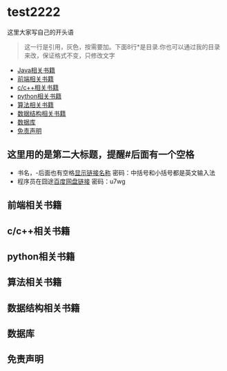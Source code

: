 # test2222

这里大家写自己的开头语
>这一行是引用，灰色，按需要加。下面8行*是目录.你也可以通过我的目录来改，保证格式不变，只修改文字

* [Java相关书籍](#java相关书籍)
* [前端相关书籍](#前端相关书籍)
* [c/c\+\+相关书籍](#cc相关书籍)
* [python相关书籍](#python相关书籍)
* [算法相关书籍](#算法相关书籍)
* [数据结构相关书籍](#数据结构相关书籍)
* [数据库](#数据库)
* [免责声明](#免责声明)

## 这里用的是第二大标题，提醒#后面有一个空格
- 书名，-后面也有空格[显示链接名称](链接) 密码：中括号和小括号都是英文输入法
- 程序员在囧途[百度网盘链接](https://pan.baidu.com/s/18xEuDHb9tuLSeC5EQ0ZyPQ) 密码：u7wg


## 前端相关书籍

## c/c++相关书籍

## python相关书籍

## 算法相关书籍

## 数据结构相关书籍

## 数据库

## 免责声明